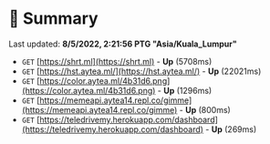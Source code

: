 # 📖 Summary
Last updated: **8/5/2022, 2:21:56 PTG "Asia/Kuala_Lumpur"**

- `GET` [https://shrt.ml](https://shrt.ml) - **Up** (5708ms)
- `GET` [https://hst.aytea.ml/](https://hst.aytea.ml/) - **Up** (22021ms)
- `GET` [https://color.aytea.ml/4b31d6.png](https://color.aytea.ml/4b31d6.png) - **Up** (1296ms)
- `GET` [https://memeapi.aytea14.repl.co/gimme](https://memeapi.aytea14.repl.co/gimme) - **Up** (800ms)
- `GET` [https://teledrivemy.herokuapp.com/dashboard](https://teledrivemy.herokuapp.com/dashboard) - **Up** (269ms)
